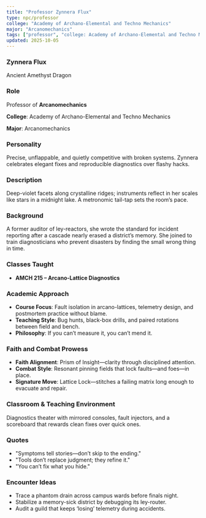 ```yaml
---
title: "Professor Zynnera Flux"
type: npc/professor
college: "Academy of Archano-Elemental and Techno Mechanics"
major: "Arcanomechanics"
tags: ["professor", "college: Academy of Archano-Elemental and Techno Mechanics", "major: Arcanomechanics", "variant:amethyst"]
updated: 2025-10-05
---
```

### Zynnera Flux

Ancient Amethyst Dragon

### Role

Professor of **Arcanomechanics**

**College**: Academy of Archano-Elemental and Techno Mechanics

**Major**: Arcanomechanics

### Personality

Precise, unflappable, and quietly competitive with broken systems. Zynnera celebrates elegant fixes and reproducible diagnostics over flashy hacks.

### Description

Deep-violet facets along crystalline ridges; instruments reflect in her scales like stars in a midnight lake. A metronomic tail-tap sets the room’s pace.

### Background

A former auditor of ley-reactors, she wrote the standard for incident reporting after a cascade nearly erased a district’s memory. She joined to train diagnosticians who prevent disasters by finding the small wrong thing in time.

### Classes Taught

- **AMCH 215 – Arcano-Lattice Diagnostics**



### Academic Approach

- **Course Focus**: Fault isolation in arcano-lattices, telemetry design, and postmortem practice without blame.
- **Teaching Style**: Bug hunts, black-box drills, and paired rotations between field and bench.
- **Philosophy**: If you can’t measure it, you can’t mend it.

### Faith and Combat Prowess

- **Faith Alignment**: Prism of Insight—clarity through disciplined attention.
- **Combat Style**: Resonant pinning fields that lock faults—and foes—in place.
- **Signature Move**: Lattice Lock—stitches a failing matrix long enough to evacuate and repair.

### Classroom & Teaching Environment

Diagnostics theater with mirrored consoles, fault injectors, and a scoreboard that rewards clean fixes over quick ones.

### Quotes

- "Symptoms tell stories—don’t skip to the ending."
- "Tools don’t replace judgment; they refine it."
- "You can’t fix what you hide."

### Encounter Ideas

- Trace a phantom drain across campus wards before finals night.
- Stabilize a memory-sick district by debugging its ley-router.
- Audit a guild that keeps ‘losing’ telemetry during accidents.
